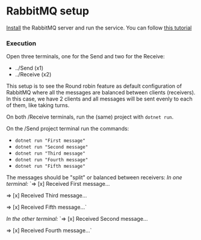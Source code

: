 
# RabbitMQ setup
[Install](https://www.rabbitmq.com/download.html) the RabbitMQ server and run the service. You can follow [this tutorial](https://www.rabbitmq.com/getstarted.html)

### Execution
Open three terminals, one for the Send and two for the Receive:

- ../Send (x1)
- ../Receive (x2)

This setup is to see the Round robin feature as default configuration of RabbitMQ where all the messages are balanced between clients (receivers). 
In this case, we have 2 clients and all messages will be sent evenly to each of them, like taking turns.

On both /Receive terminals, run the (same) project with `dotnet run`.

On the /Send project terminal run the commands:
- `dotnet run "First message"` 
- `dotnet run "Second message"` 
- `dotnet run "Third message"` 
- `dotnet run "Fourth message"` 
- `dotnet run "Fifth message"` 

The messages should be "split" or balanced between receivers:
_In one terminal:_
`=> [x] Received First message...

=> [x] Received Third message...

=> [x] Received Fifth message...`

_In the other terminal:_
`=> [x] Received Second message...

=> [x] Received Fourth message...`
